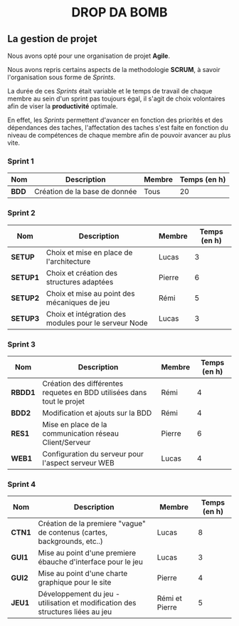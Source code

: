<h1 align="center" color="orange"> DROP DA BOMB </h1>

## La gestion de projet

Nous avons opté pour une organisation de projet **Agile**.

Nous avons repris certains aspects de la methodologie **SCRUM**, à savoir l'organisation sous forme de *Sprints*.

La durée de ces *Sprints* était variable et le temps de travail de chaque membre au sein d'un sprint pas toujours égal, il s'agit de choix volontaires afin de viser la **productivité** optimale.

En effet, les *Sprints* permettent d'avancer en fonction des priorités et des dépendances des taches, l'affectation des taches s'est faite en fonction du niveau de compétences de chaque membre afin de pouvoir avancer au plus vite.

### Sprint 1
Nom | Description | Membre | Temps (en h)
--- | ------------| ------ | ------------
**BDD** | Création de la base de donnée | Tous | 20


### Sprint 2
Nom | Description | Membre | Temps (en h)
--- | ------------| ------ | ------------
**SETUP** | Choix et mise en place de l'architecture | Lucas | 3
**SETUP1** | Choix et création des structures adaptées | Pierre | 6
**SETUP2** | Choix et mise au point des mécaniques de jeu | Rémi | 5
**SETUP3** | Choix et intégration des modules pour le serveur Node | Lucas | 3

### Sprint 3
Nom | Description | Membre | Temps (en h)
--- | ------------| ------ | ------------
**RBDD1** | Création des différentes requetes en BDD utilisées dans tout le projet | Rémi | 4
**BDD2**  | Modification et ajouts sur la BDD | Rémi | 4
**RES1**  | Mise en place de la communication réseau Client/Serveur | Pierre | 6
**WEB1**  | Configuration du serveur pour l'aspect serveur WEB | Lucas | 4


### Sprint 4
Nom | Description | Membre | Temps (en h)
--- | ------------| ------ | ------------
**CTN1** | Création de la premiere "vague" de contenus (cartes, backgrounds, etc..) | Lucas | 8
**GUI1** | Mise au point d'une premiere ébauche d'interface pour le jeu | Lucas | 3
**GUI2** | Mise au point d'une charte graphique pour le site | Pierre | 4
**JEU1** | Développement du jeu  - utilisation et modification des structures liées au jeu | Rémi et Pierre | 5 